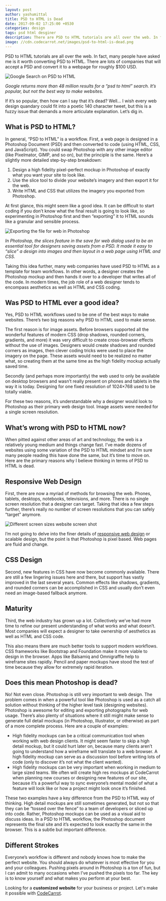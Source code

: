 ```yaml
---
layout: post
author: yashumittal
title: PSD to HTML is Dead
date: 2017-09-02 17:25:00 +0530
categories: design
tags: psd html desginer
description: There are PSD to HTML tutorials are all over the web. In fact, many have searched on Google how to convert PSD to HTML. So why is it dead?
image: //cdn.codecarrot.net/images/psd-to-html-is-dead.png
---
```


PSD to HTML tutorials are all over the web. In fact, many people have asked me is it worth converting PSD to HTML. There are lots of companies that will accept a PSD and convert it to a webpage for roughly $100 USD.

![Google Search on PSD to HTML](//cdn.codecarrot.net/images/google-search-on-psd2html.png)

*Google returns more than 48 million results for a “psd to html” search. It’s popular, but not the best way to make websites.*

If it’s so popular, then how can I say that it’s dead? Well… I wish every web design quandary could fit into a poetic 140 character tweet, but this is a fuzzy issue that demands a more articulate explanation. Let’s dig in.

## What is PSD to HTML?

In general, “PSD to HTML” is a workflow. First, a web page is designed in a Photoshop Document (PSD) and then converted to code (using HTML, CSS, and JavaScript). You could swap Photoshop with any other image editor (like Pixelmator, GIMP, and so on), but the principle is the same. Here’s a slightly more detailed step-by-step breakdown:

1. Design a high fidelity pixel-perfect mockup in Photoshop of exactly what you want your site to look like.
2. Use the slice tool to divide your website’s imagery and then export it for the web.
3. Write HTML and CSS that utilizes the imagery you exported from Photoshop.

At first glance, this might seem like a good idea. It can be difficult to start coding if you don’t know what the final result is going to look like, so experimenting in Photoshop first and then “exporting” it to HTML sounds like a granular and sensible process.

![Exporting the file for web in Photoshop](//cdn.codecarrot.net/images/exporting-the-file-for-web-in-photoshop.png)

*In Photoshop, the slices feature in the save for web dialog used to be an essential tool for designers saving assets from a PSD. It made it easy to “slice” a design into images and then layout in a web page using HTML and CSS.*

Taking this idea further, many web companies have used PSD to HTML as a template for team workflows. In other words, a designer creates the Photoshop mockup and then hands it over to a developer that writes all of the code. In modern times, the job role of a web designer tends to encompass aesthetics as well as HTML and CSS coding.

## Was PSD to HTML ever a good idea?

Yes, PSD to HTML workflows used to be one of the best ways to make websites. There’s two big reasons why PSD to HTML used to make sense.

The first reason is for image assets. Before browsers supported all the wonderful features of modern CSS (drop shadows, rounded corners, gradients, and more) it was very difficult to create cross-browser effects without the use of images. Designers would create shadows and rounded corners as images, then clever coding tricks were used to place the imagery on the page. These assets would need to be realized no matter what, so creating them at the same time as the high fidelity mockup actually saved time.

Secondly (and perhaps more importantly) the web used to only be available on desktop browsers and wasn’t really present on phones and tablets in the way it is today. Designing for one fixed resolution of 1024×768 used to be totally viable.

For these two reasons, it’s understandable why a designer would look to Photoshop as their primary web design tool. Image assets were needed for a single screen resolution.

## What’s wrong with PSD to HTML now?

When pitted against other areas of art and technology, the web is a relatively young medium and things change fast. I’ve made dozens of websites using some variation of the PSD to HTML mindset and I’m sure many people reading this have done the same, but it’s time to move on. Here are the primary reasons why I believe thinking in terms of PSD to HTML is dead.

## Responsive Web Design

First, there are now a myriad of methods for browsing the web. Phones, tablets, desktops, notebooks, televisions, and more. There is no single screen resolution that a designer can target. Taking that idea a few steps further, there’s really no number of screen resolutions that you can safely “target” anymore.

![Different screen sizes website screen shot](//cdn.codecarrot.net/images/different-screensizes-website-screenshot.png)

I’m not going to delve into the finer details of [responsive web design](/10-reasons-website-needs-mobile-optimized) or scalable design, but the point is that Photoshop is pixel based. Web pages are fluid and change.

## CSS Design

Second, new features in CSS have now become commonly available. There are still a few lingering issues here and there, but support has vastly improved in the last several years. Common effects like shadows, gradients, and rounded corners can be accomplished in CSS and usually don’t even need an image-based fallback anymore.

## Maturity

Third, the web industry has grown up a lot. Collectively we’ve had more time to refine our present understanding of what works and what doesn’t. Most companies will expect a designer to take ownership of aesthetics as well as HTML and CSS code.

This also means there are much better tools to support modern workflows. CSS frameworks like Bootstrap and Foundation make it more viable to design in the browser. Apps like Balsamiq and Omnigraffle help to wireframe sites rapidly. Pencil and paper mockups have stood the test of time because they allow for extremely rapid iteration.

## Does this mean Photoshop is dead?

No! Not even close. Photoshop is still very important to web design. The problem comes in when a powerful tool like Photoshop is used as a catch all solution without thinking of the higher level task (designing websites). Photoshop is awesome for editing and exporting photographs for web usage. There’s also plenty of situations where it still might make sense to generate full detail mockups (in Photoshop, Illustrator, or otherwise) as part of a more complete process. Here are a couple of examples:

* High fidelity mockups can be a critical communication tool when working with web design clients. It might seem faster to skip a high detail mockup, but it could hurt later on, because many clients aren’t going to understand how a wireframe will translate to a web browser. A high fidelity mockup can serve as a discussion tool before writing lots of code (only to discover it’s not what the client wanted).
* High fidelity mockups can be very important when working in medium to large sized teams. We often will create high res mockups at CodeCarrot when planning new courses or designing new features of our site, because it’s a powerful way to sync everyone’s mental model of what a feature will look like or how a project might look once it’s finished.

These two examples have a key difference from the PSD to HTML way of thinking. High detail mockups are still sometimes generated, but not so that they can be “tossed over the fence” to a team of developers or sliced up into code. Rather, Photoshop mockups can be used as a visual aid to discuss ideas. In a PSD to HTML workflow, the Photoshop document represents the final site and it’s expected to look exactly the same in the browser. This is a subtle but important difference.

## Different Strokes

Everyone’s workflow is different and nobody knows how to make the perfect website. You should always do whatever is most effective for you and your colleagues. Pushing pixels around in Photoshop is a ton of fun, but I can admit to many occasions when I’ve pushed the pixels too far. The key is to know yourself and what makes you perform at your best.

Looking for a **customized website** for your business or project. Let's make it possible with [CodeCarrot](//www.codecarrot.net/).

